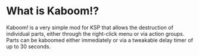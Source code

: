 What is Kaboom!?
================

Kaboom! is a very simple mod for KSP that allows the destruction of individual parts, either through the right-click menu or via action groups. Parts can be kaboomed either immediately or via a tweakable delay timer of up to 30 seconds.

